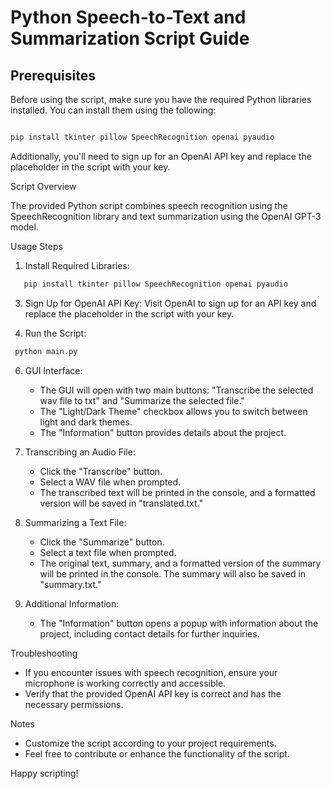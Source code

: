 # Python Speech-to-Text and Summarization Script Guide

## Prerequisites

Before using the script, make sure you have the required Python libraries installed. You can install them using the following:
```bash

pip install tkinter pillow SpeechRecognition openai pyaudio
```

Additionally, you'll need to sign up for an OpenAI API key and replace the placeholder in the script with your key.

Script Overview

The provided Python script combines speech recognition using the SpeechRecognition library and text summarization using the OpenAI GPT-3 model.

Usage Steps

1. Install Required Libraries:
```bash
   pip install tkinter pillow SpeechRecognition openai pyaudio
```

3. Sign Up for OpenAI API Key:
   Visit OpenAI to sign up for an API key and replace the placeholder in the script with your key.

4. Run the Script:
 ```bash
  python main.py
  ```

6. GUI Interface:
   - The GUI will open with two main buttons: "Transcribe the selected wav file to txt" and "Summarize the selected file."
   - The "Light/Dark Theme" checkbox allows you to switch between light and dark themes.
   - The "Information" button provides details about the project.

7. Transcribing an Audio File:
   - Click the "Transcribe" button.
   - Select a WAV file when prompted.
   - The transcribed text will be printed in the console, and a formatted version will be saved in "translated.txt."

8. Summarizing a Text File:
   - Click the "Summarize" button.
   - Select a text file when prompted.
   - The original text, summary, and a formatted version of the summary will be printed in the console. The summary will also be saved in "summary.txt."

9. Additional Information:
   - The "Information" button opens a popup with information about the project, including contact details for further inquiries.

Troubleshooting

- If you encounter issues with speech recognition, ensure your microphone is working correctly and accessible.
- Verify that the provided OpenAI API key is correct and has the necessary permissions.

Notes

- Customize the script according to your project requirements.
- Feel free to contribute or enhance the functionality of the script.

Happy scripting!
